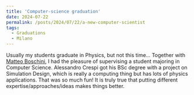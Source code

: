 ```yaml
---
title: 'Computer-science graduation'
date: 2024-07-22
permalink: /posts/2024/07/22/a-new-computer-scientist
tags:
  - Graduations
  - Milano
---
```


Usually my students graduate in Physics, but not this time… Together with [Matteo Boschini](<../../../../../index.html?p=2466>), I had the pleasure of supervising a student majoring in Computer Science. Alessandro Crespi got his BSc degree with a project on Simulation Design, which is really a computing thing but has lots of physics applications. That was so much fun! It is truly true that putting different expertise/approaches/ideas makes things better.

